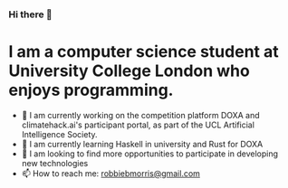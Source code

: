### Hi there 👋

# I am a computer science student at University College London who enjoys programming.

- 🔭 I am currently working on the competition platform DOXA and climatehack.ai's participant portal, as part of the UCL Artificial Intelligence Society.
- 🌱 I am currently learning Haskell in university and Rust for DOXA
- 💬 I am looking to find more opportunities to participate in developing new technologies
- 📫 How to reach me: robbiebmorris@gmail.com

<!--
**robbiebmorris/robbiebmorris** is a ✨ _special_ ✨ repository because its `README.md` (this file) appears on your GitHub profile.

Here are some ideas to get you started:

- 🔭 I’m currently working on ...
- 🌱 I’m currently learning ...
- 👯 I’m looking to collaborate on ...
- 🤔 I’m looking for help with ...
- 💬 Ask me about ...
- 📫 How to reach me: ...
- 😄 Pronouns: ...
- ⚡ Fun fact: ...
-->
